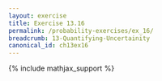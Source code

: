 ```yaml
---
layout: exercise
title: Exercise 13.16
permalink: /probability-exercises/ex_16/
breadcrumb: 13-Quantifying-Uncertainity
canonical_id: ch13ex16
---
```


{% include mathjax_support %}
